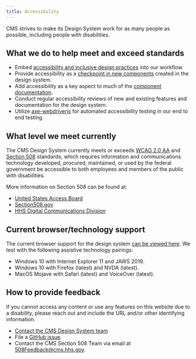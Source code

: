 ```yaml
---
title: Accessibility
---
```


CMS strives to make its Design System work for as many people as possible, including people with disabilities.

## What we do to help meet and exceed standards

- Embed [accessibility and inclusive design practices](https://accessibility.digital.gov/) into our workflow.
- Provide accessibility as a [checkpoint in new components](https://github.com/CMSgov/design-system/blob/master/.github/ISSUE_TEMPLATE/component-validation-checklist.md) created in the design system.
- Add accessibility as a key aspect to much of the [component documentation](https://github.com/CMSgov/design-system/blob/master/guides/WRITING-DOCUMENTATION.md).
- Conduct regular accessibility reviews of new and existing features and documentation for the design system.
- Utilize [axe-webdriverjs](https://github.com/dequelabs/axe-webdriverjs) for automated accessibility testing in our end to end testing.

## What level we meet currently

The CMS Design System currently meets or exceeds [WCAG 2.0 AA](https://www.w3.org/TR/WCAG20/) and [Section 508](http://www.section508.gov/) standards, which requires information and communications technology developed, procured, maintained, or used by the federal government be accessible to both employees and members of the public with disabilities.

More information on Section 508 can be found at:

- [United States Access Board](http://www.access-board.gov/508.htm)
- [Section508.gov](http://www.section508.gov)
- [HHS Digital Communications Division](http://www.hhs.gov/web/508)

## Current browser/technology support

The current browser support for the design system [can be viewed here](https://design.cms.gov/startup/browser-support/). We test with the following assistive technology pairings:

- Windows 10 with Internet Explorer 11 and JAWS 2019.
- Windows 10 with Firefox (latest) and NVDA (latest).
- MacOS Mojave with Safari (latest) and VoiceOver (latest).

## How to provide feedback

If you cannot access any content or use any features on this website due to a disability, please reach out and include the URL and/or other identifying information.

- [Contact the CMS Design System team](https://cms.gov1.qualtrics.com/jfe/form/SV_eqTlI7HbrXthrlX)
- File a [GitHub issue](https://github.com/CMSgov/design-system/issues/new?assignees=&labels=&template=general-issue.md&title=).
- Contact the CMS Section 508 Team via email at [508Feedback@cms.hhs.gov](mailto:508Feedback@cms.hhs.gov).
